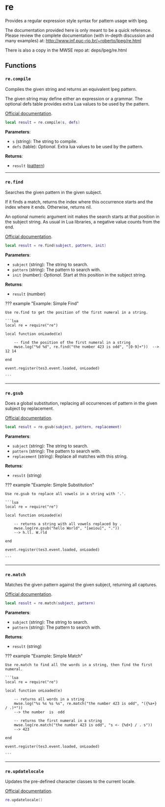 # re
<div class="search_terms" style="display: none">re</div>

<!---
	This file is autogenerated. Do not edit this file manually. Your changes will be ignored.
	More information: https://github.com/MWSE/MWSE/tree/master/docs
-->

Provides a regular expression style syntax for pattern usage with lpeg.
	
The documentation provided here is only meant to be a quick reference. Please review the complete
documentation (with in-depth discussion and many examples) at: 
http://www.inf.puc-rio.br/~roberto/lpeg/re.html
	
There is also a copy in the MWSE repo at: deps/lpeg/re.html

## Functions

### `re.compile`
<div class="search_terms" style="display: none">compile</div>

Compiles the given string and returns an equivalent lpeg pattern.
	
The given string may define either an expression or a grammar. The optional defs table provides 
extra Lua values to be used by the pattern.

[Official documentation](http://www.inf.puc-rio.br/~roberto/lpeg/re.html).

```lua
local result = re.compile(s, defs)
```

**Parameters**:

* `s` (string): The string to compile.
* `defs` (table): *Optional*. Extra lua values to be used by the pattern.

**Returns**:

* `result` ([pattern](../types/pattern.md))

***

### `re.find`
<div class="search_terms" style="display: none">find</div>

Searches the given pattern in the given subject.
	
If it finds a match, returns the index where this occurrence starts and the index where it ends. 
Otherwise, returns nil.

An optional numeric argument init makes the search starts at that position in the subject string.
As usual in Lua libraries, a negative value counts from the end. 

[Official documentation](http://www.inf.puc-rio.br/~roberto/lpeg/re.html).

```lua
local result = re.find(subject, pattern, init)
```

**Parameters**:

* `subject` (string): The string to search.
* `pattern` (string): The pattern to search with.
* `init` (number): *Optional*. Start at this position in the subject string.

**Returns**:

* `result` (number)

??? example "Example: Simple Find"

	Use re.find to get the position of the first numeral in a string.

	```lua
	local re = require("re")
	
	local function onLoaded(e)
		
		-- find the position of the first numeral in a string
		mwse.log("%d %d", re.find("the number 423 is odd", "[0-9]+"))  --> 12 14
		
	end
	
	event.register(tes3.event.loaded, onLoaded)

	```

***

### `re.gsub`
<div class="search_terms" style="display: none">gsub</div>

Does a global substitution, replacing all occurrences of pattern in the given subject by replacement.

[Official documentation](http://www.inf.puc-rio.br/~roberto/lpeg/re.html).

```lua
local result = re.gsub(subject, pattern, replacement)
```

**Parameters**:

* `subject` (string): The string to search.
* `pattern` (string): The pattern to search with.
* `replacement` (string): Replace all matches with this string.

**Returns**:

* `result` (string)

??? example "Example: Simple Substitution"

	Use re.gsub to replace all vowels in a string with '.'.

	```lua
	local re = require("re")
	
	local function onLoaded(e)
	
		-- returns a string with all vowels replaced by .
		mwse.log(re.gsub("hello World", "[aeiou]", "."))
		--> h.ll. W.rld
		
	end
	
	event.register(tes3.event.loaded, onLoaded)

	```

***

### `re.match`
<div class="search_terms" style="display: none">match</div>

Matches the given pattern against the given subject, returning all captures.

[Official documentation](http://www.inf.puc-rio.br/~roberto/lpeg/re.html).

```lua
local result = re.match(subject, pattern)
```

**Parameters**:

* `subject` (string): The string to search.
* `pattern` (string): The pattern to search with.

**Returns**:

* `result` (string)

??? example "Example: Simple Match"

	Use re.match to find all the words in a string, then find the first numeral.

	```lua
	local re = require("re")
	
	local function onLoaded(e)
		
		-- returns all words in a string
		mwse.log("%s %s %s %s", re.match("the number 423 is odd", "({%a+} / .)*"))
		--> the	number	is	odd
	
		-- returns the first numeral in a string
		mwse.log(re.match("the number 423 is odd", "s <- {%d+} / . s"))
		--> 423
		
	end
	
	event.register(tes3.event.loaded, onLoaded)

	```

***

### `re.updatelocale`
<div class="search_terms" style="display: none">updatelocale, locale</div>

Updates the pre-defined character classes to the current locale.

[Official documentation](http://www.inf.puc-rio.br/~roberto/lpeg/re.html).

```lua
re.updatelocale()
```

